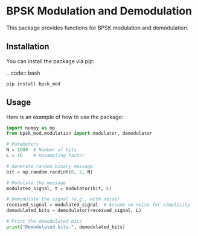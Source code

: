BPSK Modulation and Demodulation
===============================

This package provides functions for BPSK modulation and demodulation.

Installation
------------

You can install the package via pip:

.. code:: bash

    pip install bpsk_mod

Usage
-----

Here is an example of how to use the package:

```python
import numpy as np
from bpsk_mod.modulation import modulator, demodulator

# Parameters
N = 1000  # Number of bits
L = 16    # Upsampling factor

# Generate random binary message
bit = np.random.randint(0, 2, N)

# Modulate the message
modulated_signal, t = modulator(bit, L)

# Demodulate the signal (e.g., with noise)
received_signal = modulated_signal  # Assume no noise for simplicity
demodulated_bits = demodulator(received_signal, L)

# Print the demodulated bits
print("Demodulated bits:", demodulated_bits)